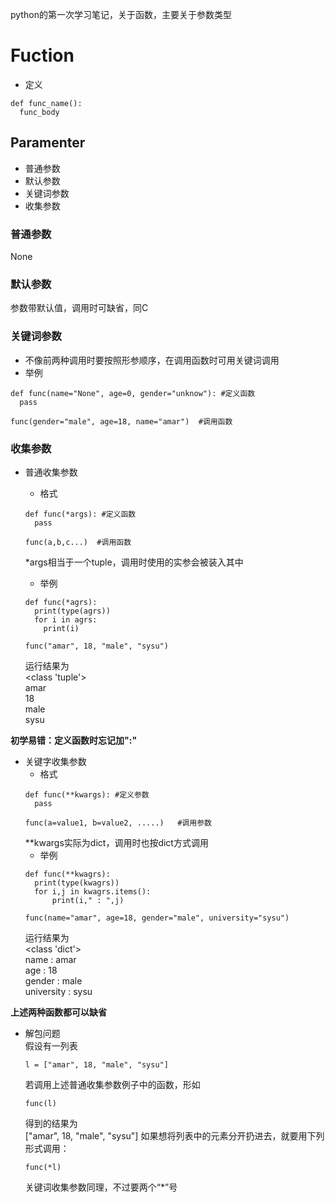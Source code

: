 python的第一次学习笔记，关于函数，主要关于参数类型

# Fuction
- 定义
```
def func_name():
  func_body
```
          
## Paramenter
  - 普通参数
  - 默认参数
  - 关键词参数
  - 收集参数

### 普通参数
None

### 默认参数
参数带默认值，调用时可缺省，同C

### 关键词参数
- 不像前两种调用时要按照形参顺序，在调用函数时可用关键词调用
- 举例
```
def func(name="None", age=0, gender="unknow"): #定义函数
  pass
    
func(gender="male", age=18, name="amar")  #调用函数
```
### 收集参数
- 普通收集参数
  - 格式
  ```
  def func(*args): #定义函数
    pass

  func(a,b,c...)  #调用函数
  ```
  \*args相当于一个tuple，调用时使用的实参会被装入其中

  - 举例
  ```
  def func(*agrs):
    print(type(agrs))
    for i in agrs:
      print(i)

  func("amar", 18, "male", "sysu")
  ```
  运行结果为  
  <class 'tuple'>  
  amar  
  18  
  male  
  sysu  

**初学易错：定义函数时忘记加":"**

- 关键字收集参数
  - 格式
  ```
  def func(**kwargs): #定义参数
    pass
   
  func(a=value1, b=value2, .....)   #调用参数
  ```
  \*\*kwargs实际为dict，调用时也按dict方式调用
  - 举例
  ```
  def func(**kwagrs):
	print(type(kwagrs))
	for i,j in kwagrs.items():
		print(i," : ",j)

  func(name="amar", age=18, gender="male", university="sysu")
  ```
  运行结果为  
  <class 'dict'>  
  name  :  amar  
  age  :  18  
  gender  :  male  
  university  :  sysu  
  
**上述两种函数都可以缺省**

- 解包问题  
  假设有一列表
  ```
  l = ["amar", 18, "male", "sysu"]
  ```
  若调用上述普通收集参数例子中的函数，形如
  ```
  func(l)
  ```
  得到的结果为  
  ["amar", 18, "male", "sysu"]
  如果想将列表中的元素分开扔进去，就要用下列形式调用：
  ```
  func(*l)
  ```
  
  关键词收集参数同理，不过要两个“*”号
  
